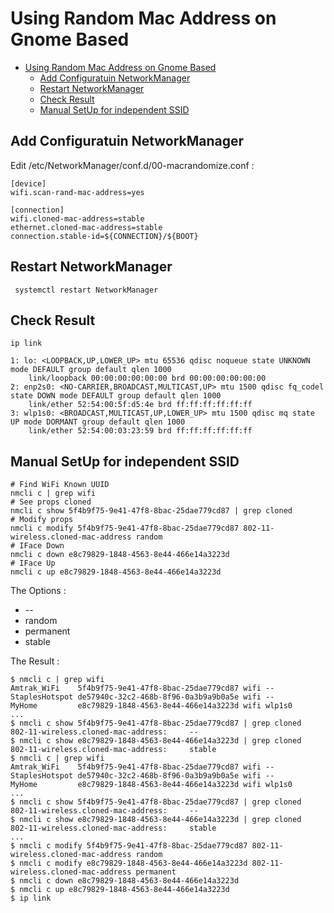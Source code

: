 # Using Random Mac Address on Gnome Based

<!-- TOC -->
* [Using Random Mac Address on Gnome Based](#using-random-mac-address-on-gnome-based)
  * [Add Configuratuin NetworkManager](#add-configuratuin-networkmanager)
  * [Restart NetworkManager](#restart-networkmanager)
  * [Check Result](#check-result)
  * [Manual SetUp for independent SSID](#manual-setup-for-independent-ssid)
<!-- TOC -->

## Add Configuratuin NetworkManager

Edit /etc/NetworkManager/conf.d/00-macrandomize.conf :

```text
[device]
wifi.scan-rand-mac-address=yes

[connection]
wifi.cloned-mac-address=stable
ethernet.cloned-mac-address=stable
connection.stable-id=${CONNECTION}/${BOOT}
```

## Restart NetworkManager

```shell
 systemctl restart NetworkManager
```

## Check Result

```shell
ip link
```

```text
1: lo: <LOOPBACK,UP,LOWER_UP> mtu 65536 qdisc noqueue state UNKNOWN mode DEFAULT group default qlen 1000
    link/loopback 00:00:00:00:00:00 brd 00:00:00:00:00:00
2: enp2s0: <NO-CARRIER,BROADCAST,MULTICAST,UP> mtu 1500 qdisc fq_codel state DOWN mode DEFAULT group default qlen 1000
    link/ether 52:54:00:5f:d5:4e brd ff:ff:ff:ff:ff:ff
3: wlp1s0: <BROADCAST,MULTICAST,UP,LOWER_UP> mtu 1500 qdisc mq state UP mode DORMANT group default qlen 1000
    link/ether 52:54:00:03:23:59 brd ff:ff:ff:ff:ff:ff
```

## Manual SetUp for independent SSID

```shell
# Find WiFi Known UUID
nmcli c | grep wifi
# See props cloned
nmcli c show 5f4b9f75-9e41-47f8-8bac-25dae779cd87 | grep cloned
# Modify props
nmcli c modify 5f4b9f75-9e41-47f8-8bac-25dae779cd87 802-11-wireless.cloned-mac-address random
# IFace Down
nmcli c down e8c79829-1848-4563-8e44-466e14a3223d
# IFace Up
nmcli c up e8c79829-1848-4563-8e44-466e14a3223d
```

The Options :

* --
* random
* permanent
* stable

The Result :

```text
$ nmcli c | grep wifi
Amtrak_WiFi    5f4b9f75-9e41-47f8-8bac-25dae779cd87 wifi -- 
StaplesHotspot de57940c-32c2-468b-8f96-0a3b9a9b0a5e wifi -- 
MyHome         e8c79829-1848-4563-8e44-466e14a3223d wifi wlp1s0 
...
$ nmcli c show 5f4b9f75-9e41-47f8-8bac-25dae779cd87 | grep cloned
802-11-wireless.cloned-mac-address:     --
$ nmcli c show e8c79829-1848-4563-8e44-466e14a3223d | grep cloned
802-11-wireless.cloned-mac-address:     stable
$ nmcli c | grep wifi
Amtrak_WiFi    5f4b9f75-9e41-47f8-8bac-25dae779cd87 wifi -- 
StaplesHotspot de57940c-32c2-468b-8f96-0a3b9a9b0a5e wifi -- 
MyHome         e8c79829-1848-4563-8e44-466e14a3223d wifi wlp1s0 
...
$ nmcli c show 5f4b9f75-9e41-47f8-8bac-25dae779cd87 | grep cloned
802-11-wireless.cloned-mac-address:     --
$ nmcli c show e8c79829-1848-4563-8e44-466e14a3223d | grep cloned
802-11-wireless.cloned-mac-address:     stable
...
$ nmcli c modify 5f4b9f75-9e41-47f8-8bac-25dae779cd87 802-11-wireless.cloned-mac-address random
$ nmcli c modify e8c79829-1848-4563-8e44-466e14a3223d 802-11-wireless.cloned-mac-address permanent
$ nmcli c down e8c79829-1848-4563-8e44-466e14a3223d
$ nmcli c up e8c79829-1848-4563-8e44-466e14a3223d
$ ip link
```